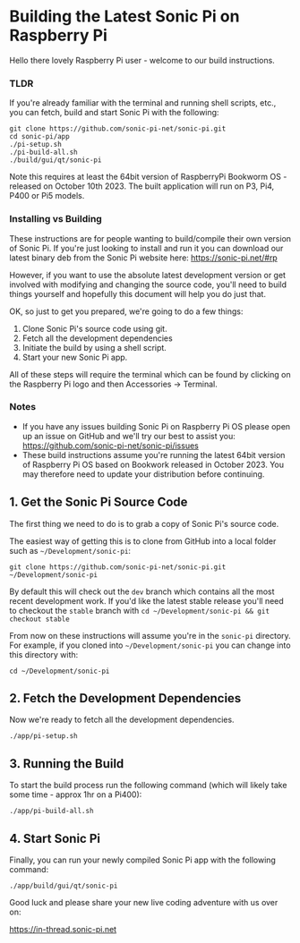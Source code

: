 # Building the Latest Sonic Pi on Raspberry Pi

Hello there lovely Raspberry Pi user - welcome to our build instructions.


### TLDR

If you're already familiar with the terminal and running shell scripts,
etc., you can fetch, build and start Sonic Pi with the following:

```
git clone https://github.com/sonic-pi-net/sonic-pi.git
cd sonic-pi/app
./pi-setup.sh
./pi-build-all.sh
./build/gui/qt/sonic-pi

```

Note this requires at least the 64bit version of RaspberryPi Bookworm OS - released on October 10th 2023. The built application will run on P3, Pi4, P400 or Pi5 models.

### Installing vs Building

These instructions are for people wanting to build/compile their own
version of Sonic Pi. If you're just looking to install and run it you
can download our latest binary deb from the Sonic Pi website here:
https://sonic-pi.net/#rp

However, if you want to use the absolute latest development version or
get involved with modifying and changing the source code, you'll need to
build things yourself and hopefully this document will help you do just
that.

OK, so just to get you prepared, we're going to do a few things:

1. Clone Sonic Pi's source code using git.
2. Fetch all the development dependencies
3. Initiate the build by using a shell script.
4. Start your new Sonic Pi app.

All of these steps will require the terminal which can be found by
clicking on the Raspberry Pi logo and then Accessories -> Terminal.


### Notes

* If you have any issues building Sonic Pi on Raspberry Pi OS please
  open up an issue on GitHub and we'll try our best to assist you:
  https://github.com/sonic-pi-net/sonic-pi/issues
* These build instructions assume you're running the latest 64bit version
  of Raspberry Pi OS based on Bookwork released in October 2023. You may therefore need to update your distribution before continuing.


## 1. Get the Sonic Pi Source Code

The first thing we need to do is to grab a copy of Sonic Pi's source code.

The easiest way of getting this is to clone from GitHub
into a local folder such as `~/Development/sonic-pi`:

```
git clone https://github.com/sonic-pi-net/sonic-pi.git ~/Development/sonic-pi
```

By default this will check out the `dev` branch which contains all the
most recent development work. If you'd like the latest stable release
you'll need to checkout the `stable` branch with `cd
~/Development/sonic-pi && git checkout stable`

From now on these instructions will assume you're in the `sonic-pi`
directory. For example, if you cloned into `~/Development/sonic-pi` you
can change into this directory with:

```
cd ~/Development/sonic-pi
```

## 2. Fetch the Development Dependencies

Now we're ready to fetch all the development dependencies.

```
./app/pi-setup.sh
```

## 3. Running the Build
To start the build process run the following command (which will likely take some time - approx 1hr on a Pi400):

```
./app/pi-build-all.sh
```

## 4. Start Sonic Pi

Finally, you can run your newly compiled Sonic Pi app with the following command:

```
./app/build/gui/qt/sonic-pi
```


Good luck and please share your new live coding adventure with us over on:

https://in-thread.sonic-pi.net

